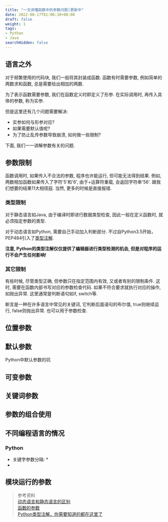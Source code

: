 ```yaml
---
title: "一文讲懂函数中的参数问题(更新中"
date: 2022-08-17T01:06:18+08:00
draft: false
weight: 1
tags:
- Python
- Java
searchHidden: false
---
```


## 语言之外

对于频繁使用的代码块, 我们一般将其封装成函数. 函数有时需要参数, 例如简单的两数求和函数, 总是需要给出相加的两数. 

为了表示函数需要参数, 我们在函数定义时即定义了形参. 在实际调用时, 再传入具体的参数, 称为实参.

但是这里还有几个问题需要解决:
- 实参如何与形参对应?
- 如果需要默认值呢?
- 为了防止乱传参数导致崩溃, 如何做一些限制?

下面, 我们一一讲解参数有关的问题.

## 参数限制

函数调用时, 如果传入不合法的参数, 程序也许能运行, 但可能无法得到结果. 例如, 两数相加函数如果传入了字符'5'和'6', 由于+运算符重载, 会返回字符串'56'. 跟我们想要的结果11大相径庭. 当然, 更多的时候是直接报错.

### 类型限制

对于静态语言如Java, 由于编译时即进行数据类型检查, 因此一般在定义函数时, 就必须指定参数的类型.

对于动态语言如Python, 需要自己手动加入判断部分. 不过自Python3.5开始，PEP484引入了[类型注解](https://docs.python.org/zh-cn/3/library/typing.html).

**注意, Python的类型注解仅仅提供了编辑器进行类型检测的机会, 但是对程序的运行不会产生任何影响!**

### 其它限制

有些时候, 尽管类型正确, 但参数只在指定范围内有效, 又或者有别的限制条件. 这时, 需要在函数内部书写对应的参数检查代码. 如果不符合要求就执行对应的操作, 如抛出异常. 这里通常是判断语句如if, switch等.

断言是一种在许多语言中常见的关键词, 它判断后面语句的布尔值, true则继续运行, false则抛出异常. 也可以用于参数检查.

## 位置参数

## 默认参数

Python中默认参数的坑

## 可变参数

## 关键词参数

## 参数的组合使用

## 不同编程语言的情况

### Python

- 关键字参数分隔: *
- 
## 模块运行的参数

> 参考资料  
> [动态语言和静态语言的区别](https://zhuanlan.zhihu.com/p/66383937)  
> [函数的参数](https://www.liaoxuefeng.com/wiki/1016959663602400/1017261630425888)  
> [Python类型注解，你需要知道的都在这里了](https://www.dusaiphoto.com/article/164/)